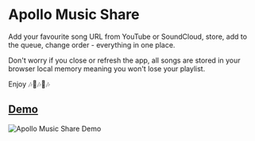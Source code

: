 # Apollo Music Share

Add your favourite song URL from YouTube or SoundCloud, store, add to the queue, change order - everything in one place.

Don't worry if you close or refresh the app, all songs are stored in your browser local memory meaning you won't lose your playlist.

Enjoy 🎶🎵🎶🎵🎶

## [Demo](https://yuli-ana.github.io/apollo-music-share/)

![Apollo Music Share Demo](src/images/demo.gif)
